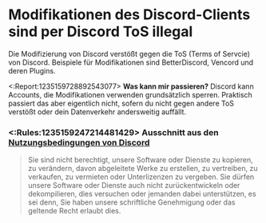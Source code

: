 # Modifikationen des Discord-Clients sind per Discord ToS illegal

Die Modifizierung von Discord verstößt gegen die ToS (Terms of Servcie) von Discord. 
Beispiele für Modifikationen sind BetterDiscord, Vencord und deren Plugins.

<:Report:1235159728892543077> **Was kann mir passieren?**
Discord kann Accounts, die Modifikationen verwenden grundsätzlich sperren. Praktisch passiert das aber eigentlich nicht, sofern du nicht gegen andere ToS verstößt oder dein Datenverkehr andersweitig auffällt.

### <:Rules:1235159247214481429> Ausschnitt aus den [Nutzungsbedingungen von Discord](https://discord.com/terms#6)
> Sie sind nicht berechtigt, unsere Software oder Dienste zu kopieren, zu verändern, davon abgeleitete Werke zu erstellen, zu vertreiben, zu verkaufen, zu vermieten oder Unterlizenzen zu vergeben. Sie dürfen unsere Software oder Dienste auch nicht zurückentwickeln oder dekompilieren, dies versuchen oder jemanden dabei unterstützen, es sei denn, Sie haben unsere schriftliche Genehmigung oder das geltende Recht erlaubt dies.